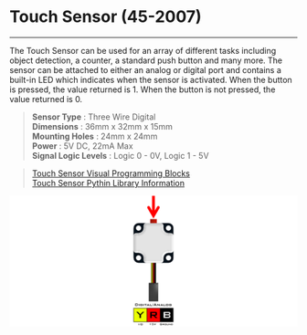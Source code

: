 # **Touch Sensor (45-2007)**
-----
The Touch Sensor can be used for an array of different tasks including object detection, a counter, a standard push button and many more. The sensor can be attached to either an analog or digital port and contains a built-in LED which indicates when the sensor is activated. When the button is pressed, the value returned is 1. When the button is not pressed, the value returned is 0.

>**Sensor Type** : Three Wire Digital  
>**Dimensions** : 36mm x 32mm x 15mm  
>**Mounting Holes** : 24mm x 24mm  
>**Power** : 5V DC, 22mA Max  
>**Signal Logic Levels** : Logic 0 - 0V, Logic 1 - 5V 

>[Touch Sensor Visual Programming Blocks](Blk_Touch_Sensor.md)  
>[Touch Sensor Pythin Library Information](Py_Touch_Sensor.md)  

![](img/Sensor_Diagrams/Touch.png)